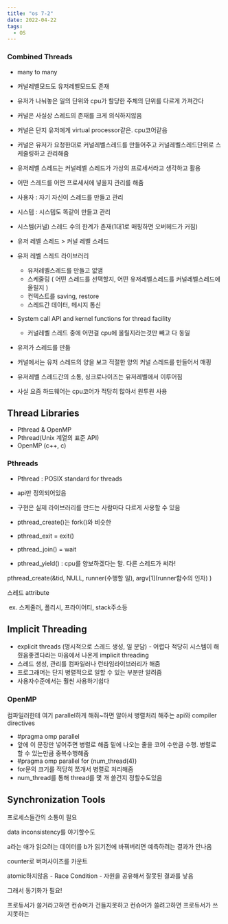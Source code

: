 ```yaml
---
title: "os 7-2"
date: 2022-04-22
tags:
  - OS
---
```




### Combined Threads

* many to many

* 커널레벨모드도 유저레벨모드도 존재

* 유저가 나눠놓은 일의 단위와 cpu가 할당한 주체의 단위를 다르게 가져간다

* 커널은 사실상 스레드의 존재를 크게 의식하지않음

* 커널은 단지 유저에게 virtual processor같은. cpu코어같음

* 커널은 유저가 요청한대로 커널레벨스레드를 만들어주고 커널레벨스레드단위로 스케줄링하고 관리해줌

* 유저레벨 스레드는 커널레벨 스레드가 가상의 프로세서라고 생각하고 활용

* 어떤 스레드를 어떤 프로세서에 넣을지 관리를 해줌

* 사용자 : 자기 자신이 스레드를 만들고 관리
* 시스템 : 시스템도 똑같이 만들고 관리
* 시스템(커널) 스레드 수의 한계가 존재(1대1로 매핑하면 오버헤드가 커짐)
* 유저 레벨 스레드 > 커널 레벨 스레드
* 유저 레벨 스레드 라이브러리
  * 유저레벨스레드를 만들고 없앰
  * 스케줄링 ( 어떤 스레드를 선택할지, 어떤 유저레벨스레드를 커널레벨스레드에 올릴지 )
  * 컨텍스트를 saving, restore
  * 스레드간 데이터, 메시지 통신

* System call API and kernel functions for thread facility
  * 커널레벨 스레드 중에 어떤걸 cpu에 올릴지라는것만 빼고 다 동일



* 유저가 스레드를 만듦
* 커널에서는 유저 스레드의 양을 보고 적절한 양의 커널 스레드를 만들어서 매핑
* 유저레벨 스레드간의 소통, 싱크로나이즈는 유저레벨에서 이루어짐
* 사실 요즘 하드웨어는 cpu코어가 적당히 많아서 원투원 사용



## Thread Libraries

* Pthread & OpenMP
* Pthread(Unix 계열의 표준 API)
* OpenMP (c++, c)

### Pthreads

* Pthread : POSIX standard for threads
* api만 정의되어있음
* 구현은 실제 라이브러리를 만드는 사람마다 다르게 사용할 수 있음



* pthread_create()는 fork()와 비슷한
* pthread_exit = exit()
* pthread_join() = wait
* pthread_yield() : cpu를 양보하겠다는 말. 다른 스레드가 써라!



pthread_create(&tid, NULL, runner(수행할 일), argv\[1](runner함수의 인자) )

스레드 attribute

​	ex. 스케줄러, 폴리시, 프라이어티, stack주소등



## Implicit Threading

* explicit threads (명시적으로 스레드 생성, 일 분담) - 어렵다 적당히 시스템이 해줬음좋겠다라는 마음에서 나온게 implicit threading
* 스레드 생성, 관리를 컴파일러나 런타임라이브러리가 해줌
* 프로그래머는 단지 병렬적으로 일할 수 있는 부분만 알려줌
* 사용자수준에서는 훨씬 사용하기쉽다

### OpenMP

컴파일러한테 여기 parallel하게 해줘~하면 알아서 병렬처리 해주는 api와 compiler directives

* #pragma omp parallel
* 앞에 이 문장만 넣어주면 병렬로 해줌 밑에 나오는 줄을 코어 수만큼 수행. 병렬로 할 수 있는만큼 중복수행해줌
* #pragma omp parallel for (num_thread(4))
* for문의 크기를 적당히 쪼개서 병렬로 처리해줌
* num_thread를 통해 thread를 몇 개 쓸건지 정할수도있음



## Synchronization Tools

프로세스들간의 소통이 필요

data inconsistency를 야기할수도

a라는 애가 읽으려는 데이터를 b가 읽기전에 바꿔버리면 예측하려는 결과가 안나옴

counter로 버퍼사이즈를 카운트

atomic하지않음 - Race Condition - 자원을 공유해서 잘못된 결과를 낳음

그래서 동기화가 필요!

프로듀서가 쓸거라고하면 컨슈머가 건들지못하고 컨슈머가 쓸려고하면 프로듀서가 쓰지못하는



